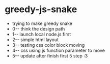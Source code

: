 # greedy-js-snake

+ trying to make greedy snake
+ 0-- think the design path
+ 1-- launch local node.js first
+ 2-- simple html layout
+ 3-- testing css color block moving
+ 4-- css using js function parameter to move
+ 5-- update after finish first 5 step :3
